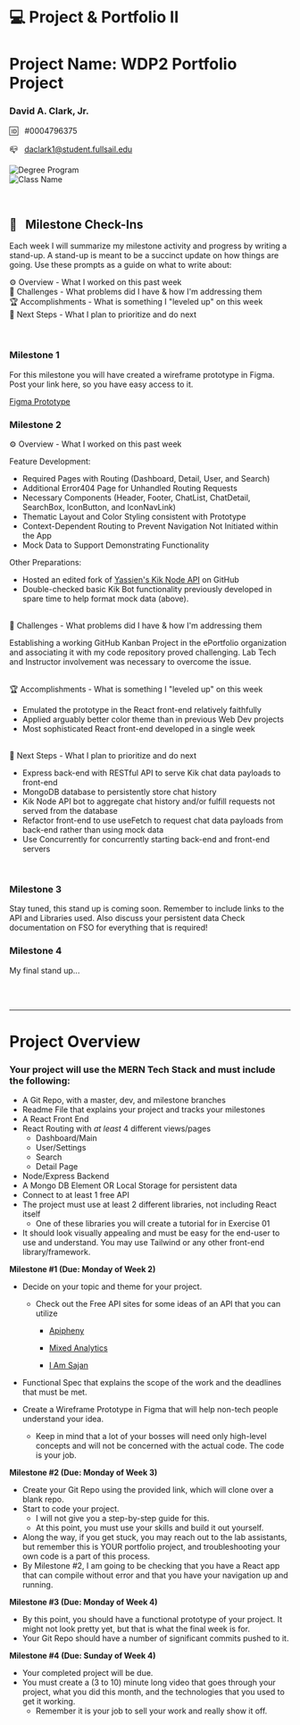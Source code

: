 
# 💻 Project & Portfolio II

# Project Name: WDP2 Portfolio Project

### David A. Clark, Jr.

🆔 &nbsp; #0004796375

📪 &nbsp; daclark1@student.fullsail.edu


![Degree Program](https://img.shields.io/badge/Degree-Web%20Development-orange?logo=gnometerminal)
<br>
![Class Name](https://img.shields.io/badge/Class-Project%20and%20Portfolio%20II-orange?logo=react)



<br>

## 📢 &nbsp; Milestone Check-Ins

Each week I will summarize my milestone activity and progress by writing a stand-up. A stand-up is meant to be a succinct update on how things are going. Use these prompts as a guide on what to write about:

⚙️ Overview - What I worked on this past week
<br>
🌵 Challenges - What problems did I have & how I'm addressing them
<br>
🏆 Accomplishments - What is something I "leveled up" on this week
<br>
🔮 Next Steps - What I plan to prioritize and do next

<br>

### Milestone 1

For this milestone you will have created a wireframe prototype in Figma.  Post your link here, so you have easy access to it.

[Figma Prototype](https://www.figma.com/file/P3NPaVkSrDhnaswTjLOySg/Prototype?node-id=10%3A100)

### Milestone 2

⚙️ Overview - What I worked on this past week

Feature Development:

- Required Pages with Routing (Dashboard, Detail, User, and Search)
- Additional Error404 Page for Unhandled Routing Requests
- Necessary Components (Header, Footer, ChatList, ChatDetail, SearchBox, IconButton, and IconNavLink)
- Thematic Layout and Color Styling consistent with Prototype
- Context-Dependent Routing to Prevent Navigation Not Initiated within the App
- Mock Data to Support Demonstrating Functionality

Other Preparations:

- Hosted an edited fork of [Yassien's Kik Node API](https://github.com/YassienW/kik-node-api) on GitHub
- Double-checked basic Kik Bot functionality previously developed in spare time to help format mock data (above).

<br>
🌵 Challenges - What problems did I have & how I'm addressing them

Establishing a working GitHub Kanban Project in the ePortfolio organization and associating it with my code repository proved challenging.  Lab Tech and Instructor involvement was necessary to overcome the issue.

<br>
🏆 Accomplishments - What is something I "leveled up" on this week

- Emulated the prototype in the React front-end relatively faithfully
- Applied arguably better color theme than in previous Web Dev projects
- Most sophisticated React front-end developed in a single week

<br>
🔮 Next Steps - What I plan to prioritize and do next

- Express back-end with RESTful API to serve Kik chat data payloads to front-end
- MongoDB database to persistently store chat history
- Kik Node API bot to aggregate chat history and/or fulfill requests not served from the database
- Refactor front-end to use useFetch to request chat data payloads from back-end rather than using mock data
- Use Concurrently for concurrently starting back-end and front-end servers

<br>

### Milestone 3

Stay tuned, this stand up is coming soon. Remember to include links to the API and Libraries used.  Also discuss your persistent data
Check documentation on FSO for everything that is required!

### Milestone 4

My final stand up...

<br>
<br>
<hr/>

# Project Overview

### Your project will use the MERN Tech Stack and must include the following:

-   A Git Repo, with a master, dev, and milestone branches
-   Readme File that explains your project and tracks your milestones
-   A React Front End
-   React Routing with  _at least_  4 different views/pages
    -   Dashboard/Main
    -   User/Settings
    -   Search
    -   Detail Page
-   Node/Express Backend
-   A Mongo DB Element OR Local Storage for persistent data
-   Connect to at least 1 free API
-   The project must use at least 2 different libraries, not including React itself
    -   One of these libraries you will create a tutorial for in Exercise 01
-   It should look visually appealing and must be easy for the end-user to use and understand. You may use Tailwind or any other front-end library/framework.

**Milestone #1 (Due: Monday of Week 2)**

-   Decide on your topic and theme for your project.
    -   Check out the Free API sites for some ideas of an API that you can utilize
        -   [Apipheny](https://apipheny.io/free-api/)  
            
        -   [Mixed Analytics](https://mixedanalytics.com/blog/list-actually-free-open-no-auth-needed-apis/)  
            
        -   [I Am Sajan](https://iamsajan.com/free-api-without-an-api-key/)  
            
-   Functional Spec that explains the scope of the work and the deadlines that must be met.  
    
-   Create a Wireframe Prototype in Figma that will help non-tech people understand your idea.
    -   Keep in mind that a lot of your bosses will need only high-level concepts and will not be concerned with the actual code. The code is your job.

**Milestone #2 **(Due: Monday of Week 3)****

-   Create your Git Repo using the provided link, which will clone over a blank repo.
-   Start to code your project.
    -   I will not give you a step-by-step guide for this.
    -   At this point, you must use your skills and build it out yourself.
-   Along the way, if you get stuck, you may reach out to the lab assistants, but remember this is YOUR portfolio project, and troubleshooting your own code is a part of this process.
-   By Milestone #2, I am going to be checking that you have a React app that can compile without error and that you have your navigation up and running.

**Milestone #3 **(Due: Monday of Week 4)****

-   By this point, you should have a functional prototype of your project. It might not look pretty yet, but that is what the final week is for.
-   Your Git Repo should have a number of significant commits pushed to it.

**Milestone #4 **(Due: Sunday of Week 4)****

-   Your completed project will be due.
-   You must create a (3 to 10) minute long video that goes through your project, what you did this month, and the technologies that you used to get it working.
    -   Remember it is your job to sell your work and really show it off.
